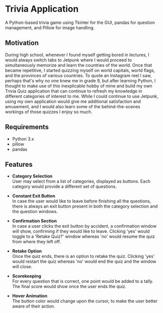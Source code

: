 # Trivia Application

A Python-based trivia game using Tkinter for the GUI, pandas for question management, and Pillow for image handling.

## Motivation
During high school, whenever I found myself getting bored in lectures, I would always switch tabs to Jetpunk where I would proceed to simultaneously memorize and learn the countries of the world. Once that became repetitive, I started quizzing myself on world capitals, world flags, and the provinces of various countries. To quote an Instagram reel I saw, perhaps that's why no one knew me in grade 9, but after learning Python, I thought to make use of this inexplicable hobby of mine and build my own Trivia Quiz application that can continue to refresh my knowledge in different categories of interest to me. While I could continue to use Jetpunk, using my own application would give me additional satisfaction and amusement, and I would also learn some of the behind-the-scenes workings of those quizzes I enjoy so much.

## Requirements
- Python 3.x
- pillow
- pandas

## Features
- **Category Selection**  
  User may select from a list of categories, displayed as buttons. Each category would provide a different set of questions.

- **Constant Exit Button**  
  In case the user would like to leave before finishing all the questions, there is always an exit button present in both the category selection and the question windows.

- **Confirmation Section**  
  In case a user clicks the exit button by accident, a confirmation window will show, confirming if they would like to leave. Clicking 'yes' would toggle to a 'Retake Quiz?' window whereas 'no' would resume the quiz from     where they left off.

- **Retake Option**  
  Once the quiz ends, there is an option to retake the quiz. Clicking 'yes' would restart the quiz whereas 'no' would end the quiz and the window will close.

- **Scorekeeping**  
  For every question that is correct, one point would be added to a tally. The final score would show once the user ends the quiz.

- **Hover Animation**  
  The button color would change upon the cursor, to make the user better aware of their action.
